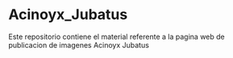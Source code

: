 # Acinoyx_Jubatus
Este repositorio contiene el material referente a la pagina web de publicacion de imagenes Acinoyx Jubatus

